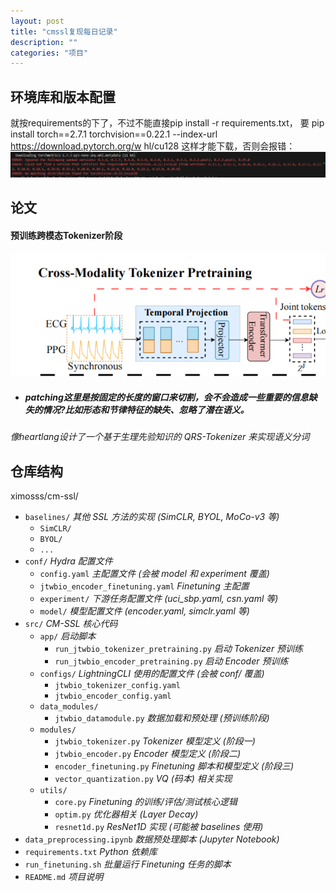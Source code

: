 ```yaml
---
layout: post
title: "cmssl复现每日记录"
description: ""
categories: "项目"
---
```

## 环境库和版本配置
就按requirements的下了，不过不能直接pip install -r requirements.txt，
要 pip install torch==2.7.1 torchvision==0.22.1 --index-url https://download.pytorch.org/w
hl/cu128 这样才能下载，否则会报错：![alt text](/images/posts/论文项目/requirement.png)

## 论文
#### 预训练跨模态Tokenizer阶段
![alt text](/images/posts/论文项目/cmsslpatching.png)
 - ##### patching这里是按固定的长度的窗口来切割，会不会造成一些重要的信息缺失的情况?比如形态和节律特征的缺失、忽略了潜在语义。
*像heartlang设计了一个基于生理先验知识的 QRS-Tokenizer 来实现语义分词*

## 仓库结构
ximosss/cm-ssl/
* `baselines/` *其他 SSL 方法的实现 (SimCLR, BYOL, MoCo-v3 等)*
    * `SimCLR/`
    * `BYOL/`
    * `...`
* `conf/` *Hydra 配置文件*
    * `config.yaml` *主配置文件 (会被 model 和 experiment 覆盖)*
    * `jtwbio_encoder_finetuning.yaml` *Finetuning 主配置*
    * `experiment/` *下游任务配置文件 (uci_sbp.yaml, csn.yaml 等)*
    * `model/` *模型配置文件 (encoder.yaml, simclr.yaml 等)*
* `src/` *CM-SSL 核心代码*
    * `app/` *启动脚本*
        * `run_jtwbio_tokenizer_pretraining.py` *启动 Tokenizer 预训练*
        * `run_jtwbio_encoder_pretraining.py` *启动 Encoder 预训练*
    * `configs/` *LightningCLI 使用的配置文件 (会被 conf/ 覆盖)*
        * `jtwbio_tokenizer_config.yaml`
        * `jtwbio_encoder_config.yaml`
    * `data_modules/`
        * `jtwbio_datamodule.py` *数据加载和预处理 (预训练阶段)*
    * `modules/`
        * `jtwbio_tokenizer.py` *Tokenizer 模型定义 (阶段一)*
        * `jtwbio_encoder.py` *Encoder 模型定义 (阶段二)*
        * `encoder_finetuning.py` *Finetuning 脚本和模型定义 (阶段三)*
        * `vector_quantization.py` *VQ (码本) 相关实现*
    * `utils/`
        * `core.py` *Finetuning 的训练/评估/测试核心逻辑*
        * `optim.py` *优化器相关 (Layer Decay)*
        * `resnet1d.py` *ResNet1D 实现 (可能被 baselines 使用)*
* `data_preprocessing.ipynb` *数据预处理脚本 (Jupyter Notebook)*
* `requirements.txt` *Python 依赖库*
* `run_finetuning.sh` *批量运行 Finetuning 任务的脚本*
* `README.md` *项目说明*